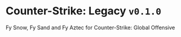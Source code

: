 # Counter-Strike: Legacy `v0.1.0`
Fy Snow, Fy Sand and Fy Aztec for Counter-Strike: Global Offensive
